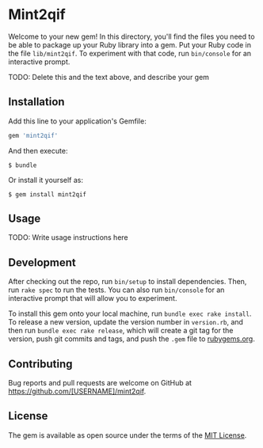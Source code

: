 # Mint2qif

Welcome to your new gem! In this directory, you'll find the files you need to be able to package up your Ruby library into a gem. Put your Ruby code in the file `lib/mint2qif`. To experiment with that code, run `bin/console` for an interactive prompt.

TODO: Delete this and the text above, and describe your gem

## Installation

Add this line to your application's Gemfile:

```ruby
gem 'mint2qif'
```

And then execute:

    $ bundle

Or install it yourself as:

    $ gem install mint2qif

## Usage

TODO: Write usage instructions here

## Development

After checking out the repo, run `bin/setup` to install dependencies. Then, run `rake spec` to run the tests. You can also run `bin/console` for an interactive prompt that will allow you to experiment.

To install this gem onto your local machine, run `bundle exec rake install`. To release a new version, update the version number in `version.rb`, and then run `bundle exec rake release`, which will create a git tag for the version, push git commits and tags, and push the `.gem` file to [rubygems.org](https://rubygems.org).

## Contributing

Bug reports and pull requests are welcome on GitHub at https://github.com/[USERNAME]/mint2qif.


## License

The gem is available as open source under the terms of the [MIT License](http://opensource.org/licenses/MIT).

